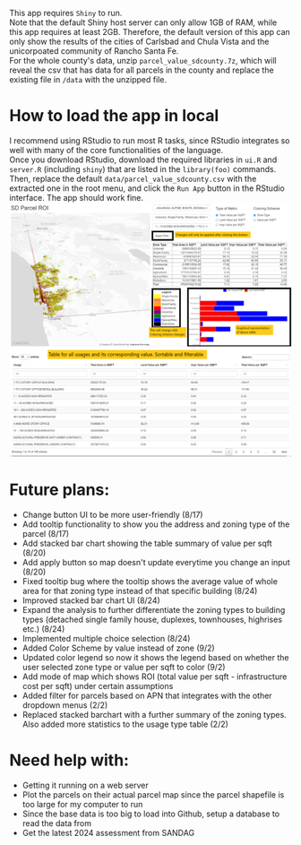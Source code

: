 This app requires `Shiny` to run.  
Note that the default Shiny host server can only allow 1GB of RAM, while this app requires at least 2GB. Therefore, the default version of this app can only show the results of the cities of Carlsbad and Chula Vista and the unicorpoated community of Rancho Santa Fe.  
For the whole county's data, unzip `parcel_value_sdcounty.7z`, which will reveal the csv that has data for all parcels in the county and replace the existing file in `/data` with the unzipped file.

# How to load the app in local
I recommend using RStudio to run most R tasks, since RStudio integrates so well with many of the core functionalities of the language.  
Once you download RStudio, download the required libraries in `ui.R` and `server.R` (including `shiny`) that are listed in the `library(foo)` commands. Then, replace the default `data/parcel_value_sdcounty.csv` with the extracted one in the root menu, and click the `Run App` button in the RStudio interface. The app should work fine.  
![](https://raw.githubusercontent.com/bmhking/Parcel_value_app/main/howto.png)
![](https://raw.githubusercontent.com/bmhking/Parcel_value_app/main/howto2.png)

# Future plans:
- Change button UI to be more user-friendly (8/17)
- Add tooltip functionality to show you the address and zoning type of the parcel (8/17)
- Add stacked bar chart showing the table summary of value per sqft (8/20)
- Add apply button so map doesn't update everytime you change an input (8/20)
- Fixed tooltip bug where the tooltip shows the average value of whole area for that zoning type instead of that specific building (8/24)
- Improved stacked bar chart UI (8/24)
- Expand the analysis to further differentiate the zoning types to building types (detached single family house, duplexes, townhouses, highrises etc.) (8/24)
- Implemented multiple choice selection (8/24)
- Added Color Scheme by value instead of zone (9/2)
- Updated color legend so now it shows the legend based on whether the user selected zone type or value per sqft to color (9/2)
- Add mode of map which shows ROI (total value per sqft - infrastructure cost per sqft) under certain assumptions
- Added filter for parcels based on APN that integrates with the other dropdown menus (2/2)
- Replaced stacked barchart with a further summary of the zoning types. Also added more statistics to the usage type table (2/2)

# Need help with:
- Getting it running on a web server
- Plot the parcels on their actual parcel map since the parcel shapefile is too large for my computer to run
- Since the base data is too big to load into Github, setup a database to read the data from
- Get the latest 2024 assessment from SANDAG
